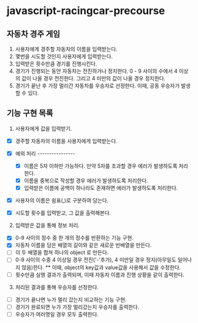# javascript-racingcar-precourse

## 자동차 경주 게임

1. 사용자에게 경주할 자동차의 이름을 입력받는다.
2. 몇번을 시도할 것인지 사용자에게 입력받는다.
3. 입력받은 횟수만큼 경기를 진행시킨다.
4. 경기가 진행되는 동안 자동차는 전진하거나 정지한다.
   0 - 9 사이의 수에서 4 이상의 값이 나올 경우 전진한다.
   그리고 4 미만의 값이 나올 경우 정지한다.
5. 경기가 끝난 후 가장 멀리간 자동차를 우승자로 선정한다.
   이때, 공동 우승자가 발생할 수 있다.

## 기능 구현 목록

1. 사용자에게 값을 입력받기.

- [x] 경주할 자동차의 이름을 사용자에게 입력받는다.
- [x] 예외 처리 ----------------

  - [x] 이름은 5자 이하만 가능하다.
        만약 5자를 초과할 경우 에러가 발생하도록 처리한다.
  - [x] 이름을 중복으로 작성할 경우 에러가 발생하도록 처리한다.
  - [x] 입력받은 이름에 공백이 하나라도 존재하면 에러가 발생하도록 처리한다.

- [x] 사용자의 이름은 쉼표(,)로 구분하여 담는다.
- [x] 시도할 횟수를 입력받고, 그 값을 출력해본다.

2. 입력받은 값을 통해 정보 처리.

- [x] 0-9 사이의 정수 중 한 개의 정수를 반환하는 기능 구현.
- [x] 자동차 이름을 담은 배열의 길이와 같은 새로운 빈배열을 만든다.
- [ ] 이 두 배열을 합쳐 하나의 object 로 만든다.
- [ ] 0-9 사이의 수중 4 이상일 경우 전진('-'추가),
      4 미만일 경우 정지(아무일도 일어나지 않음)한다.
      \*\* 이때, object의 key값과 value값을 사용해서 값을 수정한다.
- [ ] 횟수만큼 실행 결과가 출력되며,
      이때 자동차 이름과 진행 상황을 같이 출력한다.

3. 처리된 결과를 통해 우승자를 선정한다.

- [ ] 경기가 끝나면 누가 멀리 갔는지 비교하는 기능 구현.
- [ ] 경기가 완료되면 누가 가장 멀리갔는지 우승자를 출력한다.
- [ ] 우승자가 여러명일 경우 모두 출력한다.

##
